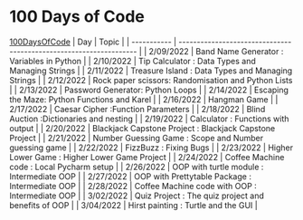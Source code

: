 # 100 Days of Code
[100DaysOfCode](https://www.udemy.com/course/100-days-of-code/)
| Day         | Topic                                                              |
| ----------- | ------------------------------------------------------------------ |
| 2/09/2022   | Band Name Generator : Variables in Python                          |
| 2/10/2022   | Tip Calculator : Data Types and Managing Strings                   |
| 2/11/2022   | Treasure Island : Data Types and Managing Strings                  |
| 2/12/2022   | Rock paper scissors: Randomisation and Python Lists                |
| 2/13/2022   | Password Generator: Python Loops                                   |
| 2/14/2022   | Escaping the Maze: Python Functions and Karel                      |
| 2/16/2022   | Hangman Game                                                       |
| 2/17/2022   | Caesar Cipher :Function Parameters                                 |
| 2/18/2022   | Blind Auction :Dictionaries and nesting                            |
| 2/19/2022   | Calculator : Functions with output                                 |
| 2/20/2022   | Blackjack Capstone Project : Blackjack Capstone Project            |
| 2/21/2022   | Number Guessing Game : Scope and Number guessing game              |
| 2/22/2022   | FizzBuzz : Fixing Bugs                                             |
| 2/23/2022   | Higher Lower Game : Higher Lower Game Project                      |
| 2/24/2022   | Coffee Machine code : Local Pycharm setup                          |
| 2/26/2022   | OOP with turtle module : Intermediate OOP                          |
| 2/27/2022   | OOP with Prettytable Package : Intermediate OOP                    |
| 2/28/2022   | Coffee Machine code with OOP : Intermediate OOP                    |
| 3/02/2022   | Quiz Project : The quiz project and benefits of OOP                |
| 3/04/2022   | Hirst painting : Turtle and the GUI                                |